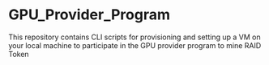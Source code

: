 # GPU_Provider_Program
This repository contains CLI scripts for provisioning and setting up a VM on your local machine to participate in the GPU provider program to mine RAID Token

